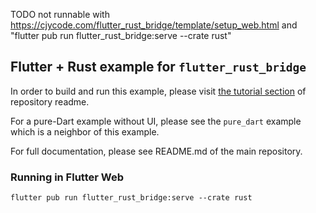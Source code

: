 TODO not runnable with https://cjycode.com/flutter_rust_bridge/template/setup_web.html and "flutter pub run flutter_rust_bridge:serve --crate rust"

## Flutter + Rust example for `flutter_rust_bridge`

In order to build and run this example, please visit [the tutorial section](https://github.com/fzyzcjy/flutter_rust_bridge#-tutorial-a-flutterrust-app) of repository readme.

For a pure-Dart example without UI, please see the `pure_dart` example which is a neighbor of this example.

For full documentation, please see README.md of the main repository.

### Running in Flutter Web

```shell
flutter pub run flutter_rust_bridge:serve --crate rust
```
